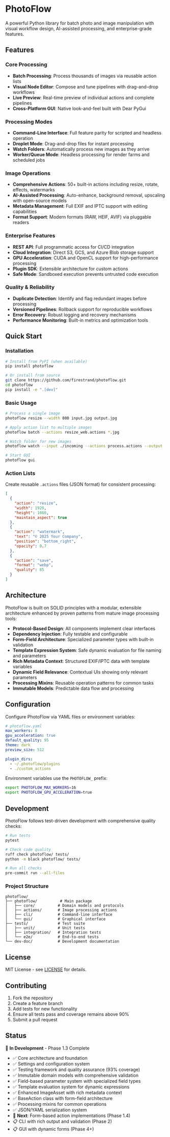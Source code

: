# PhotoFlow

A powerful Python library for batch photo and image manipulation with visual workflow design, AI-assisted processing, and enterprise-grade features.

## Features

### Core Processing
- **Batch Processing**: Process thousands of images via reusable action lists
- **Visual Node Editor**: Compose and tune pipelines with drag-and-drop workflows
- **Live Preview**: Real-time preview of individual actions and complete pipelines
- **Cross-Platform GUI**: Native look-and-feel built with Dear PyGui

### Processing Modes
- **Command-Line Interface**: Full feature parity for scripted and headless operation
- **Droplet Mode**: Drag-and-drop files for instant processing
- **Watch Folders**: Automatically process new images as they arrive
- **Worker/Queue Mode**: Headless processing for render farms and scheduled jobs

### Image Operations
- **Comprehensive Actions**: 50+ built-in actions including resize, rotate, effects, watermarks
- **AI-Assisted Processing**: Auto-enhance, background removal, upscaling with open-source models
- **Metadata Management**: Full EXIF and IPTC support with editing capabilities
- **Format Support**: Modern formats (RAW, HEIF, AVIF) via pluggable readers

### Enterprise Features
- **REST API**: Full programmatic access for CI/CD integration
- **Cloud Integration**: Direct S3, GCS, and Azure Blob storage support
- **GPU Acceleration**: CUDA and OpenCL support for high-performance processing
- **Plugin SDK**: Extensible architecture for custom actions
- **Safe Mode**: Sandboxed execution prevents untrusted code execution

### Quality & Reliability
- **Duplicate Detection**: Identify and flag redundant images before processing
- **Versioned Pipelines**: Rollback support for reproducible workflows
- **Error Recovery**: Robust logging and recovery mechanisms
- **Performance Monitoring**: Built-in metrics and optimization tools

## Quick Start

### Installation

```bash
# Install from PyPI (when available)
pip install photoflow

# Or install from source
git clone https://github.com/firestrand/photoflow.git
cd photoflow
pip install -e ".[dev]"
```

### Basic Usage

```bash
# Process a single image
photoflow resize --width 800 input.jpg output.jpg

# Apply action list to multiple images
photoflow batch --actions resize_web.actions *.jpg

# Watch folder for new images
photoflow watch --input ./incoming --actions process.actions --output ./processed

# Start GUI
photoflow gui
```

### Action Lists

Create reusable `.actions` files (JSON format) for consistent processing:

```json
[
  {
    "action": "resize",
    "width": 1920,
    "height": 1080,
    "maintain_aspect": true
  },
  {
    "action": "watermark",
    "text": "© 2025 Your Company",
    "position": "bottom_right",
    "opacity": 0.7
  },
  {
    "action": "save",
    "format": "webp",
    "quality": 85
  }
]
```

## Architecture

PhotoFlow is built on SOLID principles with a modular, extensible architecture enhanced by proven patterns from mature image processing tools:

- **Protocol-Based Design**: All components implement clear interfaces
- **Dependency Injection**: Fully testable and configurable
- **Form-Field Architecture**: Specialized parameter types with built-in validation
- **Template Expression System**: Safe dynamic evaluation for file naming and parameters
- **Rich Metadata Context**: Structured EXIF/IPTC data with template variables
- **Dynamic Field Relevance**: Contextual UIs showing only relevant parameters
- **Processing Mixins**: Reusable operation patterns for common tasks
- **Immutable Models**: Predictable data flow and processing

## Configuration

Configure PhotoFlow via YAML files or environment variables:

```yaml
# photoflow.yaml
max_workers: 8
gpu_acceleration: true
default_quality: 95
theme: dark
preview_size: 512

plugin_dirs:
  - ~/.photoflow/plugins
  - ./custom_actions
```

Environment variables use the `PHOTOFLOW_` prefix:
```bash
export PHOTOFLOW_MAX_WORKERS=16
export PHOTOFLOW_GPU_ACCELERATION=true
```

## Development

PhotoFlow follows test-driven development with comprehensive quality checks:

```bash
# Run tests
pytest

# Check code quality
ruff check photoflow/ tests/
python -m black photoflow/ tests/

# Run all checks
pre-commit run --all-files
```

### Project Structure

```
photoflow/
├── photoflow/          # Main package
│   ├── core/          # Domain models and protocols
│   ├── actions/       # Image processing actions
│   ├── cli/           # Command-line interface
│   └── gui/           # Graphical interface
├── tests/             # Test suite
│   ├── unit/          # Unit tests
│   ├── integration/   # Integration tests
│   └── e2e/           # End-to-end tests
└── dev-doc/           # Development documentation
```

## License

MIT License - see [LICENSE](LICENSE) for details.

## Contributing

1. Fork the repository
2. Create a feature branch
3. Add tests for new functionality
4. Ensure all tests pass and coverage remains above 90%
5. Submit a pull request

## Status

🚧 **In Development** - Phase 1.3 Complete

- ✅ Core architecture and foundation
- ✅ Settings and configuration system
- ✅ Testing framework and quality assurance (93% coverage)
- ✅ Immutable domain models with comprehensive validation
- ✅ Field-based parameter system with specialized field types
- ✅ Template evaluation system for dynamic expressions
- ✅ Enhanced ImageAsset with rich metadata context
- ✅ BaseAction class with form-field architecture
- ✅ Processing mixins for common operations
- ✅ JSON/YAML serialization system
- 🔄 **Next**: Form-based action implementations (Phase 1.4)
- 📋 CLI with rich output and validation (Phase 2)
- 📋 GUI with dynamic forms (Phase 4+)

